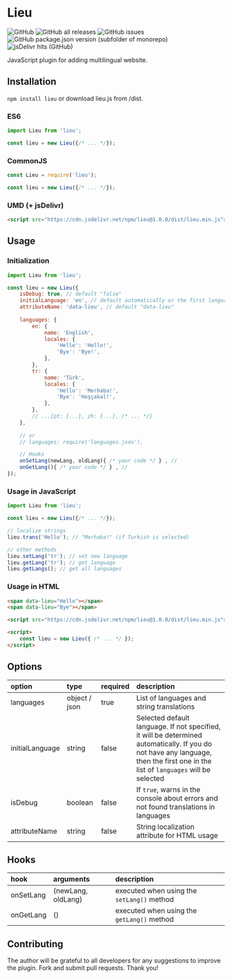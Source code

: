 # Lieu
![GitHub](https://img.shields.io/github/license/LeadrateMSK/lieu)
![GitHub all releases](https://img.shields.io/github/downloads/LeadrateMSK/lieu/total)
![GitHub issues](https://img.shields.io/github/issues/LeadrateMSK/lieu)
![GitHub package.json version (subfolder of monorepo)](https://img.shields.io/github/package-json/v/LeadrateMSK/lieu)
![jsDelivr hits (GitHub)](https://img.shields.io/jsdelivr/gh/hm/LeadrateMSK/lieu)

JavaScript plugin for adding multilingual website.

## Installation
`npm install lieu` or download lieu.js from /dist.

### ES6
```javascript
import Lieu from 'lieu';

const lieu = new Lieu({/* ... */});
```

### CommonJS
```javascript
const Lieu = require('lieu');

const lieu = new Lieu({/* ... */});
```

### UMD (+ jsDelivr)
```html
<script src="https://cdn.jsdelivr.net/npm/lieu@1.0.0/dist/lieu.min.js"></script>
```

## Usage
### Initialization
```javascript
import Lieu from 'lieu';

const lieu = new Lieu({
    isDebug: true, // default "false"
    initialLanguage: 'en', // default automatically or the first language in the list
    attributeName: 'data-lieu', // default "data-lieu"
    
    languages: {
        en: {
            name: 'English',
            locales: {
                'Hello': 'Hello!',
                'Bye': 'Bye!',
            },
        },
        tr: {
            name: 'Türk',
            locales: {
                'Hello': 'Merhaba!',
                'Bye': 'Hoşçakal!',
            },
        },
        // ...{pt: {...}, zh: {...}, /* ... */}
    }, 
    
    // or
    // languages: require('languages.json'),

    // Hooks
    onSetLang(newLang, oldLang){ /* your code */ } , // 
    onGetLang(){ /* your code */ } , // 
});
```

### Usage in JavaScript
```javascript
import Lieu from 'lieu';

const lieu = new Lieu({/* ... */});

// localize strings
lieu.trans('Hello'); // "Merhaba!" (if Turkish is selected)

// other methods
lieu.setLang('tr'); // set new language
lieu.getLang('tr'); // get language
lieu.getLangs(); // get all languages
```

### Usage in HTML
```html
<span data-lieu="Hello"></span>
<span data-lieu="Bye"></span>

<script src="https://cdn.jsdelivr.net/npm/lieu@1.0.0/dist/lieu.min.js"></script>

<script>
    const lieu = new Lieu({ /* ... */ });
</script>
```

## Options
| option  | type  | required  | description  |
| :------------ | :------------ | :------------ | :------------ |
| languages  | object / json  | true  | List of languages and string translations  |
| initialLanguage  | string  | false  |  Selected default language. If not specified, it will be determined automatically. If you do not have any language, then the first one in the list of `languages` will be selected |
|  isDebug | boolean  | false  | If `true`, warns in the console about errors and not found translations in languages  |
| attributeName  | string  | false  | String localization attribute for HTML usage  |

## Hooks
| hook  | arguments  | description  |
| :------------ | :------------ | :------------ |
| onSetLang  | (newLang, oldLang)  | executed when using the `setLang()` method  |
| onGetLang  | () |  executed when using the `getLang()` method |

## Contributing
The author will be grateful to all developers for any suggestions to improve the plugin. Fork and submit pull requests. Thank you!
